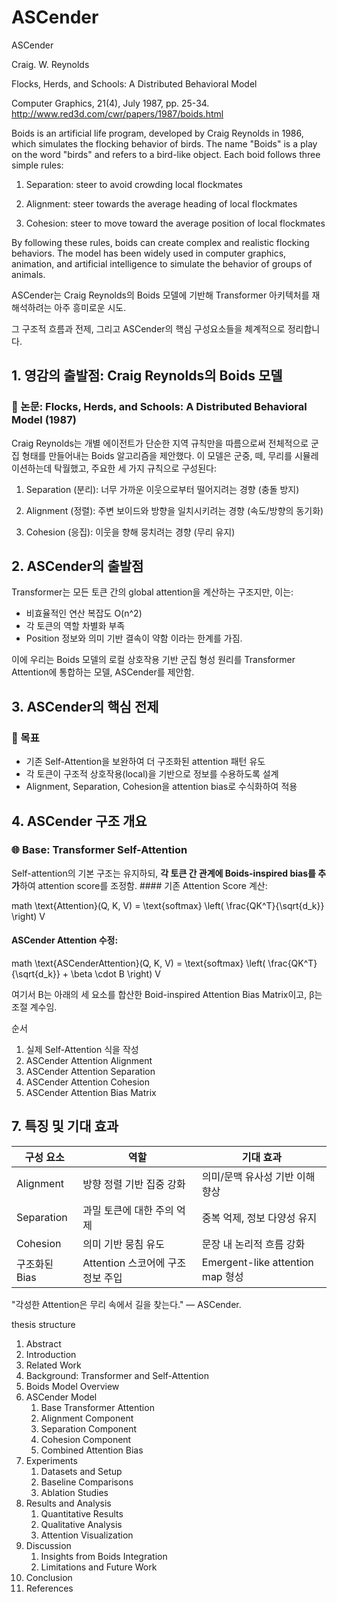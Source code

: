 # ASCender

ASCender

Craig. W. Reynolds

Flocks, Herds, and Schools: A Distributed Behavioral Model

Computer Graphics, 21(4), July 1987, pp. 25-34.
http://www.red3d.com/cwr/papers/1987/boids.html

Boids is an artificial life program, developed by Craig Reynolds in 1986, which simulates the flocking behavior of birds. The name "Boids" is a play on the word "birds" and refers to a bird-like object. Each boid follows three simple rules:

1. Separation: steer to avoid crowding local flockmates

2. Alignment: steer towards the average heading of local flockmates

3. Cohesion: steer to move toward the average position of local flockmates

By following these rules, boids can create complex and realistic flocking behaviors. The model has been widely used in computer graphics, animation, and artificial intelligence to simulate the behavior of groups of animals.

ASCender는 Craig Reynolds의 Boids 모델에 기반해 Transformer 아키텍처를 재해석하려는 아주 흥미로운 시도.

그 구조적 흐름과 전제, 그리고 ASCender의 핵심 구성요소들을 체계적으로 정리합니다.

## 1. 영감의 출발점: Craig Reynolds의 Boids 모델 

### 📘 논문: Flocks, Herds, and Schools: A Distributed Behavioral Model (1987) 

Craig Reynolds는 개별 에이전트가 단순한 지역 규칙만을 따름으로써 전체적으로 군집 형태를 만들어내는 Boids 알고리즘을 제안했다. 이 모델은 군중, 떼, 무리를 시뮬레이션하는데 탁월했고, 주요한 세 가지 규칙으로 구성된다:

1. Separation (분리): 너무 가까운 이웃으로부터 떨어지려는 경향 (충돌 방지)

2. Alignment (정렬): 주변 보이드와 방향을 일치시키려는 경향 (속도/방향의 동기화)

3. Cohesion (응집): 이웃을 향해 뭉치려는 경향 (무리 유지)

## 2. ASCender의 출발점 

Transformer는 모든 토큰 간의 global attention을 계산하는 구조지만, 이는: 

* 비효율적인 연산 복잡도 O(n^2) 
* 각 토큰의 역할 차별화 부족 
* Position 정보와 의미 기반 결속이 약함 이라는 한계를 가짐. 

이에 우리는 Boids 모델의 로컬 상호작용 기반 군집 형성 원리를 Transformer Attention에 통합하는 모델, ASCender를 제안함.


## 3. ASCender의 핵심 전제 

### 🎯 목표 

* 기존 Self-Attention을 보완하여 더 구조화된 attention 패턴 유도 
* 각 토큰이 구조적 상호작용(local)을 기반으로 정보를 수용하도록 설계 
* Alignment, Separation, Cohesion을 attention bias로 수식화하여 적용

## 4. ASCender 구조 개요 

### 🌐 Base: Transformer Self-Attention 

Self-attention의 기본 구조는 유지하되, **각 토큰 간 관계에 Boids-inspired bias를 추가**하여 attention score를 조정함. #### 기존 Attention Score 계산:

math
\text{Attention}(Q, K, V) = \text{softmax} \left( \frac{QK^T}{\sqrt{d_k}} \right) V

#### ASCender Attention 수정:

math
\text{ASCenderAttention}(Q, K, V) = \text{softmax} \left( \frac{QK^T}{\sqrt{d_k}} + \beta \cdot B \right) V

여기서 B는 아래의 세 요소를 합산한 Boid-inspired Attention Bias Matrix이고, β는 조절 계수임.


순서

1. 실제 Self-Attention 식을 작성
2. ASCender Attention Alignment
3. ASCender Attention Separation
4. ASCender Attention Cohesion
5. ASCender Attention Bias Matrix

## 7. 특징 및 기대 효과
| 구성 요소 | 역할 | 기대 효과 | 
| ---------- | ----------------------- | ------------------------------ | 
| Alignment | 방향 정렬 기반 집중 강화 | 의미/문맥 유사성 기반 이해 향상 | 
| Separation | 과밀 토큰에 대한 주의 억제 | 중복 억제, 정보 다양성 유지 | 
| Cohesion | 의미 기반 뭉침 유도 | 문장 내 논리적 흐름 강화 | 
| 구조화된 Bias | Attention 스코어에 구조 정보 주입 | Emergent-like attention map 형성 |


"각성한 Attention은 무리 속에서 길을 찾는다." — ASCender.

thesis structure

1. Abstract
2. Introduction
3. Related Work
4. Background: Transformer and Self-Attention
5. Boids Model Overview
6. ASCender Model
   1. Base Transformer Attention
   2. Alignment Component
   3. Separation Component
   4. Cohesion Component
   5. Combined Attention Bias
7. Experiments
   1. Datasets and Setup
   2. Baseline Comparisons
   3. Ablation Studies
8. Results and Analysis
   1. Quantitative Results
   2. Qualitative Analysis
   3. Attention Visualization
9. Discussion
   1. Insights from Boids Integration
   2. Limitations and Future Work
10. Conclusion
11. References

